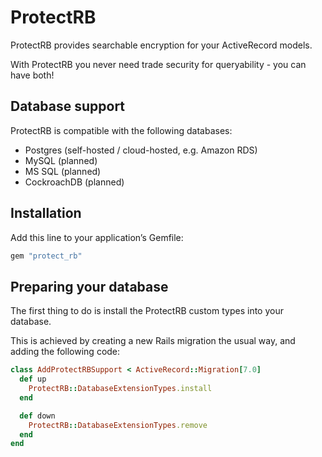 # ProtectRB 

ProtectRB provides searchable encryption for your ActiveRecord models.

With ProtectRB you never need trade security for queryability - you can have both!

## Database support

ProtectRB is compatible with the following databases:

* Postgres (self-hosted / cloud-hosted, e.g. Amazon RDS)
* MySQL (planned)
* MS SQL (planned)
* CockroachDB (planned)

## Installation

Add this line to your application’s Gemfile:

```ruby
gem "protect_rb"
```

## Preparing your database

The first thing to do is install the ProtectRB custom types into your database.

This is achieved by creating a new Rails migration the usual way, and adding the following code:

```ruby
class AddProtectRBSupport < ActiveRecord::Migration[7.0]
  def up
    ProtectRB::DatabaseExtensionTypes.install
  end

  def down
    ProtectRB::DatabaseExtensionTypes.remove
  end
end
```


